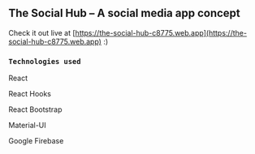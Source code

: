 ﻿## The Social Hub – A social media app concept

Check it out live at [https://the-social-hub-c8775.web.app](https://the-social-hub-c8775.web.app) :)

### `Technologies used`

React

React Hooks

React Bootstrap

Material-UI

Google Firebase

